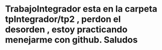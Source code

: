 # TrabajoIntegrador esta en la carpeta tpIntegrador/tp2 , perdon el desorden , estoy practicando menejarme con github. Saludos
